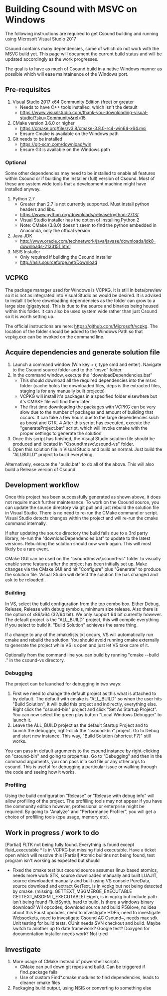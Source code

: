 # Building Csound with MSVC on Windows
The following instructions are required to get Csound building and running using Microsoft Visual Studio 2017

Csound contains many dependencies, some of which do not work with the MSVC build yet. This page will document the current build status and will be updated accordingly as the work progresses. 

The goal is to have as much of Csound build in a native Windows manner as possible which will ease maintainence of the Windows port.

## Pre-requisites
1. Visual Studio 2017 x64 Community Edition (free) or greater 
    * Needs to have C++ tools installed, which isn't the detault
    * https://www.visualstudio.com/thank-you-downloading-visual-studio/?sku=Community&rel=15
2. CMake version 3.6.0 or higher
    * https://cmake.org/files/v3.8/cmake-3.8.0-rc4-win64-x64.msi
    * Ensure Cmake is available on the Windows path
3. Git needs to be installed 
    * https://git-scm.com/download/win
    * Ensure Git is available on the Windows path

### Optional
Some other dependencies may need to be installed to enable all features within Csound or if building the installer (full) version of Csound. Most of these are system wide tools that a development machine might have installed anyway.

1. Python 2.7
    * Greater than 2.7 is not currently supported. Must install python headers and libs.
    * https://www.python.org/downloads/release/python-2713/
    * Visual Studio installer has the option of installing Python 2
    * Note: CMake (3.8.0) doesn't seem to find the python embedded in Anaconda, only the offical version
2. Java JDK
    * http://www.oracle.com/technetwork/java/javase/downloads/jdk8-downloads-2133151.html
3. NSIS Installer
    * Only required if building the Csound Installer
    * http://nsis.sourceforge.net/Download

## VCPKG 
The package manager used for Windows is VCPKG. It is still in beta/preview so it is not as integrated into Visual Studio as would be desired. It is advised to install it before downloading dependencies as the folder can grow to a large size (gigabytes). This is due to the source and binaries being housed within this folder. It can also be used system wide rather than just Csound so it is worth setting up.

The official instructions are here: https://github.com/Microsoft/vcpkg. The location of the folder should be added to the Windows Path so that vcpkg.exe can be invoked on the command line.

## Acquire dependencies and generate solution file
1. Launch a command window (Win key + r, type cmd and enter). Navigate to the Csound source folder and to the "msvc" folder.
2. In the command window, execute the "downloadDependencies.bat" 
    * This should download all the required dependencies into the msvc folder (cache holds the downloaded files, deps is the extracted files, staging is for any manually built projects)
    * VCPKG will install it's packages in a specified folder elsewhere but it's CMAKE file will find them later
    * The first time downloading the packages with VCPKG can be very slow due to the number of packages and amount of building that occurs. It can take a few hours due to the large dependencies such as boost and GTK.
4  After this script has executed, execute the "generateProject.bat" script, which will invoke cmake with the proper settings to generate the solution.
4. Once this script has finished, the Visual Studio solution file should be produced and located in "Csound\msvc\csound-vs" folder.
5. Open this solution file in Visual Studio and build as normal. Just build the "ALLBUILD" project to build everything.

Alternatively, execute the "build.bat" to do all of the above. This will also build a Release version of Csound.

## Development workflow
Once this project has been successfully generated as shown above, it does not require much further maintenance. To work on the Csound source, you can update the source directory via git pull and just rebuild the solution file in Visual Studio. There is no need to re-run the CMake command or script. Visual Studio detects changes within the project and will re-run the cmake command internally. 

If after updating the source directory the build fails due to a 3rd party library, re-run the "downloadDependencies.bat" to update to the latest versions. Rebuilding the solution should now work again. This will most likely be a rare event.

CMake GUI can be used on the "csound\msvc\csound-vs" folder to visually enable some features after the project has been initially set up. Make changes via the CMake GUI and hit "Configure" plus "Generate" to produce the solution file. Visual Studio will detect the solution file has changed and ask to be reloaded.

### Building 
In VS, select the build configuration from the top combo box. Either Debug, Release, Release with debug symbols, minimum size release. Also there is the option of x86/x64 (32/64 bit). We only support 64 bit currently however. The default project is the "ALL_BUILD" project, this will compile everything if you select to build it. "Build Solution" achieves the same thing. 

If a change to any of the cmakelists.txt occurs, VS will automatically run cmake and rebuild the solution. You should avoid running cmake externally to generate the project while VS is open and just let VS take care of it.

Optionally from the command line you can build by running "cmake --build ." in the csound-vs directory.

### Debugging 
The project can be launched for debugging in two ways:
1. First we need to change the default project as this what is attached to by default. The default with cmake is "ALL_BUILD" so when the user hits "Build Solution", it will build this project and indirectly, everything else. Right click the "csound-bin" project and click "Set As Startup Project". You can now select the green play button "Local Windows Debugger" to launch it. 
2. Leave the ALL_BUILD project as the default Startup Project and to launch the debugger, right-click the "csound-bin" project. Go to Debug and start new instance. This way, "Build Solution (shortcut F7)" still works.

You can pass in default arguments to the csound instance by right-clicking on "csound-bin" and going to properties. Go to "Debugging" and then in the command arguments, you can pass in a csd file or any other args to csound. This is useful for debugging a particular issue or walking through the code and seeing how it works.

### Profiling
Using the build configuration "Release" or "Release with debug info" will allow profilling of the project. The profilling tools may not appear if you have the community edition however, professional or enterprise might be required. By going to "Analyze" and "Performance Profiler", you will get a choice of profilling tools (cpu usage, memory etc).

## Work in progress / work to do
[Partial] FLTK not being fully found. Everything is found except fluid_executable
    * Is in VCPKG but missing fluid executable. Have a ticket open which will resolve this
[Partial] Atomic builtins not being found, test program isn't working as expected but should
   * Fixed the cmake test but csound source assumes linux based atomics, needs more work
STK, source downloaded manually and built
LUAJIT, source downloaded manually and built using VS console
PureData, source download and extract
GetText, is in vcpkg but not being detected by cmake. (missing:  GETTEXT_MSGMERGE_EXECUTABLE GETTEXT_MSGFMT_EXECUTABLE)
Eigen, is in vcpkg but include path isn't being found
FluidSynth, hard to build. Is there a windows binary download?
WII opcodes, download source and build
P5Glove, no idea about this
Faust opcodes, need to investigate
HDF5, need to investigate
Websockets, need to investigate
Csound AC 
Csound~, needs max sdk
Unit testing for build tests. CUnit needs SVN checkout and build. Maybe switch to another up to date framework? Google test?
Doxygen for documentation
Installer needs work? Not tried

## Investigate
1. More usage of CMake instead of powershell scripts
    * CMake can pull down git repos and build. Can be triggered if find_package fails
    * Use of custom Find*.cmake modules to find dependencies, leads to cleaner cmake files
2. Packaging build output, using NSIS or converting to something else